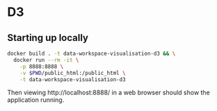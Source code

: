 # D3

## Starting up locally

```bash
docker build . -t data-workspace-visualisation-d3 && \
  docker run --rm -it \
    -p 8888:8888 \
    -v $PWD/public_html:/public_html \
    -t data-workspace-visualisation-d3
```

Then viewing http://localhost:8888/ in a web browser should show the application running.
